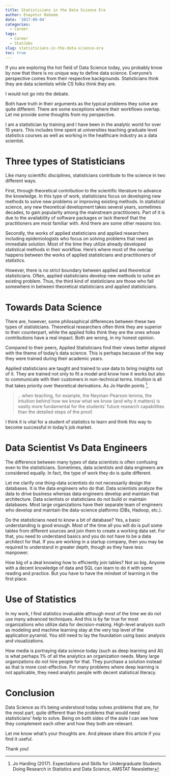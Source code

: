 ```yaml
---
title: Statisticians in the Data Science Era
author: Enayetur Raheem
date: '2017-09-04'
categories:
  - Career
tags:
  - Career
  - StatJobs
slug: statisticians-in-the-data-science-era
toc: true
---
```



If you are exploring the hot field of Data Science today, you probably know by now that there is no unique way to define data science. Everyone’s perspective comes from their respective backgrounds. Statisticians think they are data scientists while CS folks think they are.

I would not go into the debate.

Both have truth in their arguments as the typical problems they solve are quite different. There are some exceptions where their workflows overlap. Let me provide some thoughts from my perspective.

I am a statistician by training and I have been in the analytic world for over 15 years. This includes time spent at universities teaching graduate level statistics courses as well as working in the healthcare industry as a data scientist.

# Three types of Statisticians

Like many scientific disciplines, statisticians contribute to the science in two different ways.

First, through theoretical contribution to the scientific literature to advance the knowledge. In this type of work, statisticians focus on developing new methods to solve new problems or improving existing methods. In statistical science, any new theoretical development takes several years, sometimes decades, to gain popularity among the mainstream practitioners. Part of it is due to the availability of software packages or lack thereof that the practitioners are most familiar with. And there are some other reasons too.

Secondly, the works of applied statisticians and applied researchers including epidemiologists who focus on solving problems that need an immediate solution. Most of the time they utilize already developed statistical methods in their workflow. Here’s where most of the overlap happens between the works of applied statisticians and practitioners of statistics.


However, there is no strict boundary between applied and theoretical statisticians. Often, applied statisticians develop new methods to solve an existing problem. Thus, the third kind of statisticians are those who fall somewhere in between theoretical statisticians and applied statisticians.


# Towards Data Science

There are, however, some philosophical differences between these two types of statisticians. Theoretical researchers often think they are superior to their counterpart, while the applied folks think they are the ones whose contributions have a real impact. Both are wrong, in my honest opinion.

Compared to their peers, Applied Statisticians find their views better aligned with the theme of today’s data science. This is perhaps because of the way they were trained during their academic years.

Applied statisticians are taught and trained to use data to bring insights out of it. They are trained not only to fit a model and know how it works but also to communicate with their customers in non-technical terms. Intuition is all that takes priority over theoretical derivations. As Jo Hardin points [^1],

> .. when teaching, for example, the Neyman-Pearson lemma, the intuition behind how we know what we know (and why it matters) is vastly more fundamental for the students’ future research capabilities than the detailed steps of the proof.

[^1]: Jo Harding (2017). Expectations and Skills for Undergraduate Students Doing Research in Statistics and Data Science, AMSTAT Newsletter

I think it is vital for a student of statistics to learn and think this way to become successful in today’s job market.

# Data Scientist Vs Data Engineers

The difference between many types of data scientists is often confusing even to the statisticians. Sometimes, data scientists and data engineers are considered equally. In fact, the type of work they do is quite different.

Let me clarify one thing–data scientists do not necessarily design the databases. It is the data engineers who do that. Data scientists analyze the data to drive business whereas data engineers develop and maintain that architecture.  Data scientists or statisticians do not build or maintain databases. Most large organizations have their separate team of engineers who develop and maintain the data-science platforms (DBs, Hadoop, etc.).

Do the statisticians need to know a bit of database? Yes, a basic understanding is good enough. Most of the time all you will do is pull some tables from different sources and join them to create a working data set. For that, you need to understand basics and you do not have to be a data architect for that. If you are working in a startup company, then you may be required to understand in greater depth, though as they have less manpower.

How big of a deal knowing how to efficiently join tables? Not so big. Anyone with a decent knowledge of data and SQL can learn to do it with some reading and practice. But you have to have the mindset of learning in the first place.


# Use of Statistics

In my work, I find statistics invaluable although most of the time we do not use many advanced techniques. And this is by far true for most organizations who utilize data for decision-making. High-level analysis such as modeling and machine learning stay at the very top level of the application pyramid. You still need to lay the foundation using basic analysis and visualizations.

How media is portraying data science today (such as deep learning and AI) is what perhaps 1% of all the analytics an organization needs. Many large organizations do not hire people for that. They purchase a solution instead as that is more cost-effective. For many problems where deep learning is not applicable, they need analytic people with decent statistical literacy.

# Conclusion

Data Science as it’s being understood today solves problems that are, for the most part, quite different than the problems that would need statisticians’ help to solve. Being on both sides of the aisle I can see how they complement each other and how they both are relevant.

Let me know what’s your thoughts are. And please share this article if you find it useful.

Thank you!
